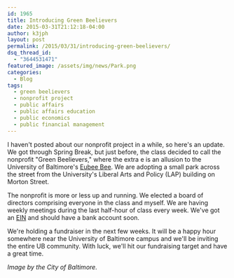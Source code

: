 ```yaml
---
id: 1965
title: Introducing Green Beelievers
date: 2015-03-31T21:12:18-04:00
author: k3jph
layout: post
permalink: /2015/03/31/introducing-green-beelievers/
dsq_thread_id:
  - "3644531471"
featured_image: /assets/img/news/Park.png
categories:
  - Blog
tags:
  - green beelievers
  - nonprofit project
  - public affairs
  - public affairs education
  - public economics
  - public financial management
---
```

I haven't posted about our nonprofit project in a while, so here's an update.  We got through Spring Break, but just before, the class decided to call the nonprofit "Green Beelievers," where the extra e is an allusion to the University of Baltimore's [Eubee Bee](http://www.ubalt.edu/campus-life/the-ub-bee/index.cfm).  We are adopting a small park across the street from the University's Liberal Arts and Policy (LAP) building on Morton Street.

The nonprofit is more or less up and running.  We elected a board of directors comprising everyone in the class and myself.  We are having weekly meetings during the last half-hour of class every week.  We've got an [EIN](http://www.irs.gov/Businesses/Small-Businesses-&-Self-Employed/Apply-for-an-Employer-Identification-Number-%28EIN%29-Online) and should have a bank account soon.  

We're holding a fundraiser in the next few weeks.  It will be a happy hour somewhere near the University of Baltimore campus and we'll be inviting the entire UB community.  With luck, we'll hit our fundraising target and have a great time.

_Image by the City of Baltimore._
